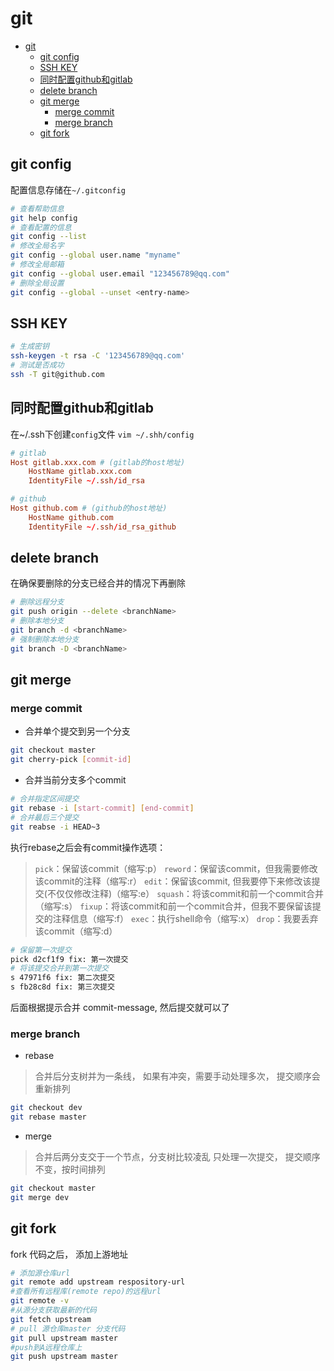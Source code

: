 # git

- [git](#git)
  - [git config](#git-config)
  - [SSH KEY](#ssh-key)
  - [同时配置github和gitlab](#同时配置github和gitlab)
  - [delete branch](#delete-branch)
  - [git merge](#git-merge)
    - [merge commit](#merge-commit)
    - [merge branch](#merge-branch)
  - [git fork](#git-fork)

## git config

配置信息存储在`~/.gitconfig`

```sh
# 查看帮助信息
git help config
# 查看配置的信息
git config --list  
# 修改全局名字
git config --global user.name "myname"
# 修改全局邮箱
git config --global user.email "123456789@qq.com"
# 删除全局设置
git config --global --unset <entry-name>  
```

## SSH KEY

```sh
# 生成密钥
ssh-keygen -t rsa -C '123456789@qq.com'
# 测试是否成功
ssh -T git@github.com
```

## 同时配置github和gitlab

在~/.ssh下创建`config`文件 `vim ~/.shh/config`

```conf
# gitlab
Host gitlab.xxx.com # (gitlab的host地址)
    HostName gitlab.xxx.com
    IdentityFile ~/.ssh/id_rsa

# github
Host github.com # (github的host地址)
    HostName github.com
    IdentityFile ~/.ssh/id_rsa_github
```

## delete branch

在确保要删除的分支已经合并的情况下再删除

```sh
# 删除远程分支
git push origin --delete <branchName>
# 删除本地分支
git branch -d <branchName>
# 强制删除本地分支
git branch -D <branchName>
```

## git merge

### merge commit

- 合并单个提交到另一个分支

```sh
git checkout master
git cherry-pick [commit-id]
```

- 合并当前分支多个commit

```sh
# 合并指定区间提交
git rebase -i [start-commit] [end-commit]
# 合并最后三个提交
git reabse -i HEAD~3
```

执行rebase之后会有commit操作选项：

> `pick`：保留该commit（缩写:p）
> `reword`：保留该commit，但我需要修改该commit的注释（缩写:r）
> `edit`：保留该commit, 但我要停下来修改该提交(不仅仅修改注释)（缩写:e）
> `squash`：将该commit和前一个commit合并（缩写:s）
> `fixup`：将该commit和前一个commit合并，但我不要保留该提交的注释信息（缩写:f）
> `exec`：执行shell命令（缩写:x）
> `drop`：我要丢弃该commit（缩写:d）

```sh
# 保留第一次提交
pick d2cf1f9 fix: 第一次提交
# 将该提交合并到第一次提交
s 47971f6 fix: 第二次提交
s fb28c8d fix: 第三次提交
```

后面根据提示合并 commit-message, 然后提交就可以了

### merge branch

- rebase

> 合并后分支树并为一条线，
> 如果有冲突，需要手动处理多次，
> 提交顺序会重新排列

```sh
git checkout dev
git rebase master
```

- merge

> 合并后两分支交于一个节点，分支树比较凌乱
> 只处理一次提交，
> 提交顺序不变，按时间排列

```sh
git checkout master
git merge dev
```

## git fork

fork 代码之后， 添加上游地址

```sh
# 添加源仓库url
git remote add upstream respository-url
#查看所有远程库(remote repo)的远程url
git remote -v
#从源分支获取最新的代码
git fetch upstream
# pull 源仓库master 分支代码
git pull upstream master
#push到A远程仓库上
git push upstream master
```
